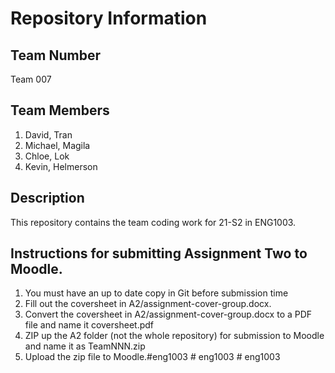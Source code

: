 # Repository Information

## Team Number
Team 007

## Team Members
1. David, Tran
4. Michael, Magila
2. Chloe, Lok
3. Kevin, Helmerson


## Description
This repository contains the team coding work for 21-S2 in ENG1003.

## Instructions for submitting Assignment Two to Moodle.
1. You must have an up to date copy in Git before submission time
2. Fill out the coversheet in A2/assignment-cover-group.docx.
3. Convert the coversheet in A2/assignment-cover-group.docx to a PDF file and name it coversheet.pdf
4. ZIP up the A2 folder (not the whole repository) for submission to Moodle and name it as TeamNNN.zip
5. Upload the zip file to Moodle.# e n g 1 0 0 3  
 #   e n g 1 0 0 3  
 #   e n g 1 0 0 3  
 